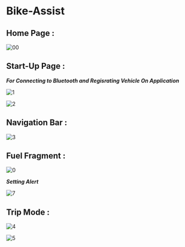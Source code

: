 # Bike-Assist

## Home Page :
![00](https://user-images.githubusercontent.com/60536632/116806856-70e7c100-ab4d-11eb-8d52-613f64b1799f.jpg)

## Start-Up Page :

***For Connecting to Bluetooth and Regisrating Vehicle On Application***

![1](https://user-images.githubusercontent.com/60536632/116806874-80ffa080-ab4d-11eb-97a0-ec14d63c242f.jpg)

![2](https://user-images.githubusercontent.com/60536632/116806883-8f4dbc80-ab4d-11eb-96f3-75f5598fd994.jpg)

## Navigation Bar :

![3](https://user-images.githubusercontent.com/60536632/116806888-94127080-ab4d-11eb-82cf-4071a26d971d.jpg)

## Fuel Fragment :

![0](https://user-images.githubusercontent.com/60536632/116806907-a9879a80-ab4d-11eb-94c7-e407586ae420.jpg)

***Setting Alert***

![7](https://user-images.githubusercontent.com/60536632/116807102-dc7e5e00-ab4e-11eb-8811-9260a36e7303.jpg)


## Trip Mode :

![4](https://user-images.githubusercontent.com/60536632/116806910-b0161200-ab4d-11eb-8a80-105a28d1652b.jpg)

![5](https://user-images.githubusercontent.com/60536632/116806915-b5735c80-ab4d-11eb-8874-d1b0a99d4cd2.jpg)


